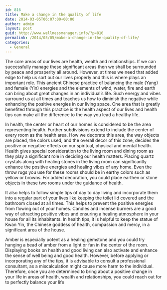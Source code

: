 ```yaml
---
id: 816
title: Make a change in the quality of life
date: 2014-03-05T06:07:00+00:00
author: admin
layout: post
guid: http://www.wellnessmanager.info/?p=816
permalink: /2014/03/05/make-a-change-in-the-quality-of-life/
categories:
  - General
---
```

The core areas of our lives are health, wealth and relationships. If we can successfully manage these significant areas then we shall be surrounded by peace and prosperity all around. However, at times we need that added edge to help us sort out our lives properly and this is where plays an important role. This ancient Chinese practice of balancing the male (Yang) and female (Yin) energies and the elements of wind, water, fire and earth can bring about great changes in an individual’s life. Such energy and vibes surround us at all times and teaches us how to diminish the negative while enhancing the positive energies in our living space. One area that is greatly benefited through this practice is the health aspect of our lives and health tips can make all the difference to the way you lead a healthy life.

In health, the center or heart of our homes is considered to be the area representing health. Further subdivisions extend to include the center of every room as the health area. How we decorate this area, the way objects are placed, the colors used, and the overall decor of this zone, decides the positive or negative effects on our spiritual, physical and mental health. Health gives special consideration to the living room and dining room as they play a significant role in deciding our health matters. Placing quartz crystals along with healing stones in the living room can significantly enhance the positive energies and healing vibes of any home. Even the throw rugs you use for these rooms should be in earthy colors such as yellow or browns. For added decoration, you could place earthen or stone objects in these two rooms under the guidance of health.

It also helps to follow simple tips of day to day living and incorporate them into a regular part of your lives like keeping the toilet lid covered and the bathroom closed at all times. This helps to prevent the positive energies from flowing out of your homes. Candles and incense burners are a good way of attracting positive vibes and ensuring a healing atmosphere in your house for all its inhabitants. In health tips, it is helpful to keep the statue of Kwan Yin, the Chinese goddess of health, compassion and mercy, in a significant area of the house.

Amber is especially potent as a healing gemstone and you could try hanging a bead of amber from a light or fan in the center of the room. Displaying books on health and good living can also activate and enhance the sense of well being and good health. However, before applying or incorporating any of the tips, it is advisable to consult a professional consultant, as a miscalculation might cause more harm to the individual. Therefore, once you are determined to bring about a positive change in your life in areas of health, wealth and relationships, you could reach out for to perfectly balance your life